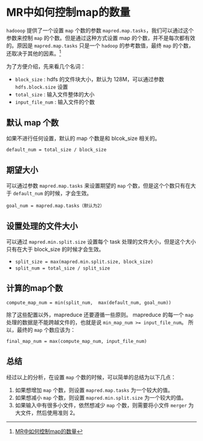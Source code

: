 # MR中如何控制map的数量


`hadooop` 提供了一个设置 `map` 个数的参数 `mapred.map.tasks`，我们可以通过这个参数来控制 `map` 的个数。但是通过这种方式设置 map 的个数，并不是每次都有效的。原因是 `mapred.map.tasks` 只是一个 `hadoop` 的参考数值，最终 `map` 的个数，还取决于其他的因素。[^1]

为了方便介绍，先来看几个名词：

- `block_size` : hdfs 的文件块大小，默认为 128M，可以通过参数 `hdfs.block.size` 设置
- `total_size` : 输入文件整体的大小
- `input_file_num` : 输入文件的个数

## 默认 map 个数

如果不进行任何设置，默认的 map 个数是和 blcok_size 相关的。

`default_num = total_size / block_size`

## 期望大小

可以通过参数 `mapred.map.tasks` 来设置期望的 `map` 个数，但是这个个数只有在大于 `default_num` 的时候，才会生效。

`goal_num = mapred.map.tasks（默认为2）`

## 设置处理的文件大小

可以通过 `mapred.min.split.size` 设置每个 task 处理的文件大小，但是这个大小只有在大于 block_size 的时候才会生效。

- `split_size = max(mapred.min.split.size, block_size)`
- `split_num = total_size / split_size`

## 计算的map个数

`compute_map_num = min(split_num,  max(default_num, goal_num))`

除了这些配置以外，mapreduce 还要遵循一些原则。 mapreduce 的每一个 `map` 处理的数据是不能跨越文件的，也就是说 `min_map_num >= input_file_num`。 所以，最终的 `map` 个数应该为：

`final_map_num = max(compute_map_num, input_file_num)`

## 总结

经过以上的分析，在设置 `map` 个数的时候，可以简单的总结为以下几点：

1. 如果想增加 `map` 个数，则设置 `mapred.map.tasks` 为一个较大的值。
1. 如果想减小 `map` 个数，则设置 `mapred.min.split.size` 为一个较大的值。
1. 如果输入中有很多小文件，依然想减少 `map` 个数，则需要将小文件 `merger` 为大文件，然后使用准则 2。

[^1]: [MR中如何控制map的数量](https://blog.csdn.net/godlovedaniel/article/details/120180197)



